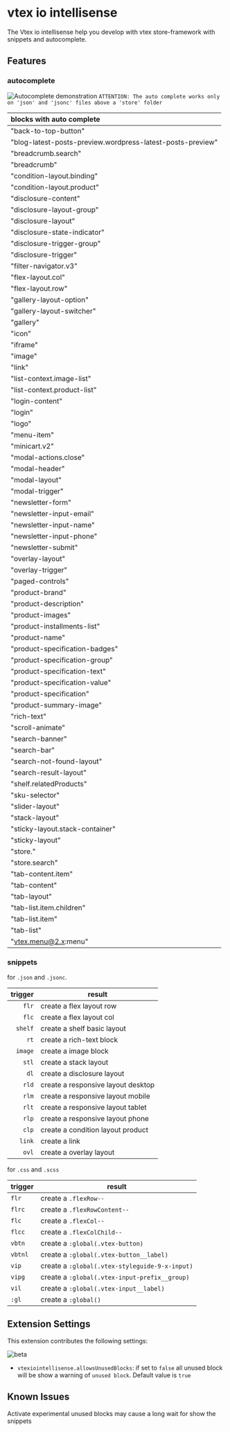 # vtex io intellisense

The Vtex io intellisense help you develop with vtex store-framework with snippets and autocomplete.

## Features

### autocomplete

![Autocomplete demonstration](https://user-images.githubusercontent.com/48053804/141369446-3df45670-6d9b-4f4b-8e96-435518b884d9.gif)
`ATTENTION: The auto complete works only on 'json' and 'jsonc' files above a 'store' folder`

| blocks with auto complete                                  |
| :--------------------------------------------------------- |
| "back-to-top-button"                                       |
| "blog-latest-posts-preview.wordpress-latest-posts-preview" |
| "breadcrumb.search"                                        |
| "breadcrumb"                                               |
| "condition-layout.binding"                                 |
| "condition-layout.product"                                 |
| "disclosure-content"                                       |
| "disclosure-layout-group"                                  |
| "disclosure-layout"                                        |
| "disclosure-state-indicator"                               |
| "disclosure-trigger-group"                                 |
| "disclosure-trigger"                                       |
| "filter-navigator.v3"                                      |
| "flex-layout.col"                                          |
| "flex-layout.row"                                          |
| "gallery-layout-option"                                    |
| "gallery-layout-switcher"                                  |
| "gallery"                                                  |
| "icon"                                                     |
| "iframe"                                                   |
| "image"                                                    |
| "link"                                                     |
| "list-context.image-list"                                  |
| "list-context.product-list"                                |
| "login-content"                                            |
| "login"                                                    |
| "logo"                                                     |
| "menu-item"                                                |
| "minicart.v2"                                              |
| "modal-actions.close"                                      |
| "modal-header"                                             |
| "modal-layout"                                             |
| "modal-trigger"                                            |
| "newsletter-form"                                          |
| "newsletter-input-email"                                   |
| "newsletter-input-name"                                    |
| "newsletter-input-phone"                                   |
| "newsletter-submit"                                        |
| "overlay-layout"                                           |
| "overlay-trigger"                                          |
| "paged-controls"                                           |
| "product-brand"                                            |
| "product-description"                                      |
| "product-images"                                           |
| "product-installments-list"                                |
| "product-name"                                             |
| "product-specification-badges"                             |
| "product-specification-group"                              |
| "product-specification-text"                               |
| "product-specification-value"                              |
| "product-specification"                                    |
| "product-summary-image"                                    |
| "rich-text"                                                |
| "scroll-animate"                                           |
| "search-banner"                                            |
| "search-bar"                                               |
| "search-not-found-layout"                                  |
| "search-result-layout"                                     |
| "shelf.relatedProducts"                                    |
| "sku-selector"                                             |
| "slider-layout"                                            |
| "stack-layout"                                             |
| "sticky-layout.stack-container"                            |
| "sticky-layout"                                            |
| "store."                                                   |
| "store.search"                                             |
| "tab-content.item"                                         |
| "tab-content"                                              |
| "tab-layout"                                               |
| "tab-list.item.children"                                   |
| "tab-list.item"                                            |
| "tab-list"                                                 |
| "vtex.menu@2.x:menu"                                       |

### snippets

for `.json` and `.jsonc`.

| trigger | result                             |
| ------: | ---------------------------------- |
|   `flr` | create a flex layout row           |
|   `flc` | create a flex layout col           |
| `shelf` | create a shelf basic layout        |
|    `rt` | create a rich-text block           |
| `image` | create a image block               |
|   `stl` | create a stack layout              |
|    `dl` | create a disclosure layout         |
|   `rld` | create a responsive layout desktop |
|   `rlm` | create a responsive layout mobile  |
|   `rlt` | create a responsive layout tablet  |
|   `rlp` | create a responsive layout phone   |
|   `clp` | create a condition layout product  |
|  `link` | create a link                      |
|   `ovl` | create a overlay layout            |

for `.css` and `.scss`

| trigger | result                                         |
| ------- | ---------------------------------------------- |
| `flr`   | create a `.flexRow--`                          |
| `flrc`  | create a `.flexRowContent--`                   |
| `flc`   | create a `.flexCol--`                          |
| `flcc`  | create a `.flexColChild--`                     |
| `vbtn`  | create a `:global(.vtex-button)`               |
| `vbtnl` | create a `:global(.vtex-button__label)`        |
| `vip`   | create a `:global(.vtex-styleguide-9-x-input)` |
| `vipg`  | create a `:global(.vtex-input-prefix__group)`  |
| `vil`   | create a `:global(.vtex-input__label)`         |
| `:gl`   | create a `:global()`                           |

<!--

## Requirements

If you have any requirements or dependencies, add a section describing those and how to install and configure them. -->

## Extension Settings

This extension contributes the following settings:

![beta](https://img.shields.io/badge/-beta-red)

- `vtexiointellisense.allowsUnusedBlocks`: if set to `false` all unused block will be show a warning of `unused block`. Default value is `true`

## Known Issues

Activate experimental unused blocks may cause a long wait for show the snippets

<!--
## Release Notes

Users appreciate release notes as you update your extension.

### 1.0.0

Initial release of ...

### 1.0.1

Fixed issue #.

### 1.1.0

Added features X, Y, and Z.

-----------------------------------------------------------------------------------------------------------

## Working with Markdown

**Note:** You can author your README using Visual Studio Code.  Here are some useful editor keyboard shortcuts:

* Split the editor (`Cmd+\` on macOS or `Ctrl+\` on Windows and Linux)
* Toggle preview (`Shift+CMD+V` on macOS or `Shift+Ctrl+V` on Windows and Linux)
* Press `Ctrl+Space` (Windows, Linux) or `Cmd+Space` (macOS) to see a list of Markdown snippets

### For more information

* [Visual Studio Code's Markdown Support](http://code.visualstudio.com/docs/languages/markdown)
* [Markdown Syntax Reference](https://help.github.com/articles/markdown-basics/)

**Enjoy!** -->
